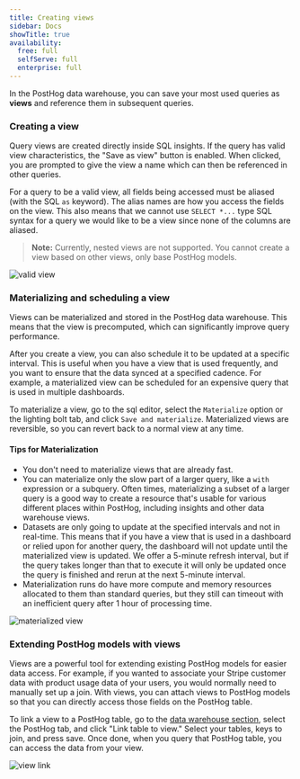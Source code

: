 ```yaml
---
title: Creating views
sidebar: Docs
showTitle: true
availability:
  free: full
  selfServe: full
  enterprise: full
---
```


In the PostHog data warehouse, you can save your most used queries as **views** and reference them in subsequent queries.

### Creating a view

Query views are created directly inside SQL insights. If the query has valid view characteristics, the "Save as view" button is enabled. When clicked, you are prompted to give the view a name which can then be referenced in other queries. 

For a query to be a valid view, all fields being accessed must be aliased (with the SQL `as` keyword). The alias names are how you access the fields on the view. This also means that we cannot use `SELECT *...` type SQL syntax for a query we would like to be a view since none of the columns are aliased.

> **Note:** Currently, nested views are not supported. You cannot create a view based on other views, only base PostHog models.

![valid view](https://res.cloudinary.com/dmukukwp6/image/upload/v1710055416/posthog.com/contents/images/features/data-warehouse/valid-view.png)

### Materializing and scheduling a view

Views can be materialized and stored in the PostHog data warehouse. This means that the view is precomputed, which can significantly improve query performance.

After you create a view, you can also schedule it to be updated at a specific interval. This is useful when you have a view that is used frequently, and you want to ensure that the data synced at a specified cadence. For example, a materialized view can be scheduled for an expensive query that is used in multiple dashboards.

To materialize a view, go to the sql editor, select the `Materialize` option or the lighting bolt tab, and click `Save and materialize`. Materialized views are reversible, so you can revert back to a normal view at any time.

#### Tips for Materialization
- You don't need to materialize views that are already fast.
- You can materialize only the slow part of a larger query, like a `with` expression or a subquery. Often times, materializing a subset of a larger query is a good way to create a resource that's usable for various different places within PostHog, including insights and other data warehouse views.
- Datasets are only going to update at the specified intervals and not in real-time. This means that if you have a view that is used in a dashboard or relied upon for another query, the dashboard will not update until the materialized view is updated. We offer a 5-minute refresh interval, but if the query takes longer than that to execute it will only be updated once the query is finished and rerun at the next 5-minute interval.
- Materialization runs do have more compute and memory resources allocated to them than standard queries, but they still can timeout with an inefficient query after 1 hour of processing time.

![materialized view](https://res.cloudinary.com/dmukukwp6/image/upload/ph_materialization_a3dd7dfb0b.png)

### Extending PostHog models with views

Views are a powerful tool for extending existing PostHog models for easier data access. For example, if you wanted to associate your Stripe customer data with product usage data of your users, you would normally need to manually set up a join. With views, you can attach views to PostHog models so that you can directly access those fields on the PostHog table. 

To link a view to a PostHog table, go to the [data warehouse section](https://app.posthog.com/data-warehouse/posthog), select the PostHog tab, and click "Link table to view." Select your tables, keys to join, and press save. Once done, when you query that PostHog table, you can access the data from your view.

![view link](https://res.cloudinary.com/dmukukwp6/image/upload/v1710055416/posthog.com/contents/images/features/data-warehouse/view-link.png)
